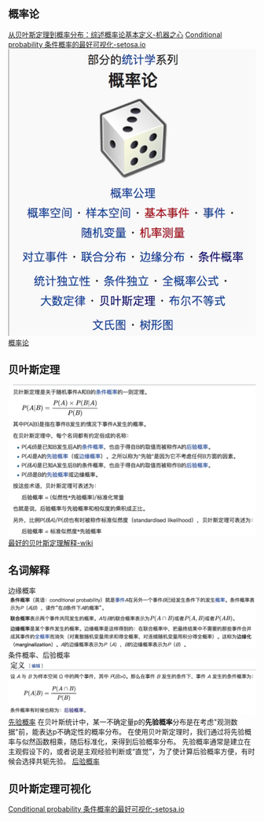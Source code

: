 ## 概率论
[从贝叶斯定理到概率分布：综述概率论基本定义-机器之心](https://www.jiqizhixin.com/articles/2017-09-20-10)
[Conditional probability 条件概率的最好可视化-setosa.io](http://setosa.io/ev/conditional-probability/)
![](./_image/2018-09-17-10-51-34.jpg?r=54)
[概率论](https://zh.wikipedia.org/wiki/%E6%A6%82%E7%8E%87%E8%AE%BA)
## 贝叶斯定理
![](./_image/2018-09-17-10-14-05.jpg)
[最好的贝叶斯定理解释-wiki](https://zh.wikipedia.org/wiki/%E8%B4%9D%E5%8F%B6%E6%96%AF%E5%AE%9A%E7%90%86)
## 名词解释
边缘概率
![](./_image/2018-09-17-10-40-05.jpg)
条件概率、后验概率
![](./_image/2018-09-17-10-40-51.jpg)
[先验概率](https://zh.wikipedia.org/wiki/%E5%85%88%E9%AA%8C%E6%A6%82%E7%8E%87)
在贝叶斯统计中，某一不确定量p的**先验概率**分布是在考虑"观测数据"前，能表达p不确定性的概率分布。
在使用贝叶斯定理时，我们通过将先验概率与似然函数相乘，随后标准化，来得到后验概率分布。
先验概率通常是建立在主观假设下的，或者说是主观经验判断或“直觉”，为了使计算后验概率方便，有时候会选择共轭先验。
[后验概率](https://zh.wikipedia.org/wiki/%E5%90%8E%E9%AA%8C%E6%A6%82%E7%8E%87)
## 贝叶斯定理可视化
[Conditional probability 条件概率的最好可视化-setosa.io](http://setosa.io/ev/conditional-probability/)